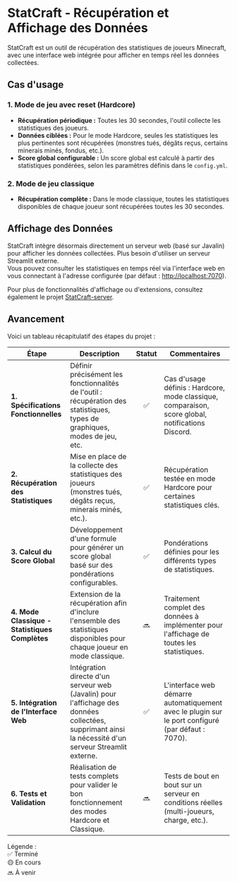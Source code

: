 # StatCraft - Récupération et Affichage des Données

StatCraft est un outil de récupération des statistiques de joueurs Minecraft, avec une interface web intégrée pour afficher en temps réel les données collectées.

## Cas d'usage

### 1. Mode de jeu avec reset (Hardcore)
- **Récupération périodique :** Toutes les 30 secondes, l'outil collecte les statistiques des joueurs.
- **Données ciblées :** Pour le mode Hardcore, seules les statistiques les plus pertinentes sont récupérées (monstres tués, dégâts reçus, certains minerais minés, fondus, etc.).
- **Score global configurable :** Un score global est calculé à partir des statistiques pondérées, selon les paramètres définis dans le `config.yml`.

### 2. Mode de jeu classique
- **Récupération complète :** Dans le mode classique, toutes les statistiques disponibles de chaque joueur sont récupérées toutes les 30 secondes.

## Affichage des Données

StatCraft intègre désormais directement un serveur web (basé sur Javalin) pour afficher les données collectées. Plus besoin d'utiliser un serveur Streamlit externe.  
Vous pouvez consulter les statistiques en temps réel via l'interface web en vous connectant à l'adresse configurée (par défaut : [http://localhost:7070](http://localhost:7070)).

Pour plus de fonctionnalités d'affichage ou d'extensions, consultez également le projet [StatCraft-server](https://github.com/Loutreee/StatCraft-server).

## Avancement

Voici un tableau récapitulatif des étapes du projet :

| **Étape**                                  | **Description**                                                                                                                                           | **Statut**            | **Commentaires**                                                                                                  |
|--------------------------------------------|-----------------------------------------------------------------------------------------------------------------------------------------------------------|:---------------------:|-------------------------------------------------------------------------------------------------------------------|
| **1. Spécifications Fonctionnelles**       | Définir précisément les fonctionnalités de l'outil : récupération des statistiques, types de graphiques, modes de jeu, etc.                               | ✅                    | Cas d'usage définis : Hardcore, mode classique, comparaison, score global, notifications Discord.                |
| **2. Récupération des Statistiques**        | Mise en place de la collecte des statistiques des joueurs (monstres tués, dégâts reçus, minerais minés, etc.).                                              | ✅                    | Récupération testée en mode Hardcore pour certaines statistiques clés.                                           |
| **3. Calcul du Score Global**               | Développement d'une formule pour générer un score global basé sur des pondérations configurables.                                                         | ✅                    | Pondérations définies pour les différents types de statistiques.                                                 |
| **4. Mode Classique - Statistiques Complètes**| Extension de la récupération afin d'inclure l'ensemble des statistiques disponibles pour chaque joueur en mode classique.                                  | 🔜                    | Traitement complet des données à implémenter pour l'affichage de toutes les statistiques.                         |
| **5. Intégration de l'Interface Web**       | Intégration directe d'un serveur web (Javalin) pour l'affichage des données collectées, supprimant ainsi la nécessité d'un serveur Streamlit externe.    | ✅                    | L'interface web démarre automatiquement avec le plugin sur le port configuré (par défaut : 7070).                   |
| **6. Tests et Validation**                  | Réalisation de tests complets pour valider le bon fonctionnement des modes Hardcore et Classique.                                                        | 🔜                    | Tests de bout en bout sur un serveur en conditions réelles (multi-joueurs, charge, etc.).                          |

Légende :  
✅ Terminé  
🟡 En cours  
🔜 À venir
